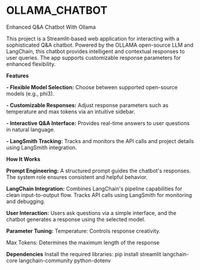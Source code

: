 # OLLAMA_CHATBOT
Enhanced Q&amp;A Chatbot With Ollama

This project is a Streamlit-based web application for interacting with a sophisticated Q&A chatbot. Powered by the OLLAMA open-source LLM and LangChain, this chatbot provides intelligent and contextual responses to user queries. The app supports customizable response parameters for enhanced flexibility.

**Features**

**- Flexible Model Selection:** Choose between supported open-source models (e.g., phi3).
  
**- Customizable Responses:** Adjust response parameters such as temperature and max tokens via an intuitive sidebar.
  
**- Interactive Q&A Interface:** Provides real-time answers to user questions in natural language.
  
**- LangSmith Tracking:** Tracks and monitors the API calls and project details using LangSmith integration.

**How It Works**

**Prompt Engineering:**
A structured prompt guides the chatbot's responses.
The system role ensures consistent and helpful behavior.

**LangChain Integration:**
Combines LangChain's pipeline capabilities for clean input-to-output flow.
Tracks API calls using LangSmith for monitoring and debugging.

**User Interaction:**
Users ask questions via a simple interface, and the chatbot generates a response using the selected model.

**Parameter Tuning:**
Temperature: Controls response creativity.

Max Tokens: Determines the maximum length of the response

**Dependencies**
Install the required libraries: 
pip install streamlit langchain-core langchain-community python-dotenv

